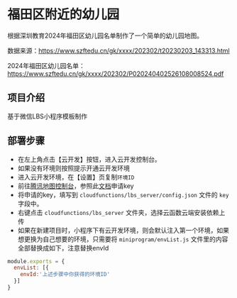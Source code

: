 # 福田区附近的幼儿园
根据深圳教育2024年福田区幼儿园名单制作了一个简单的幼儿园地图。

数据来源：https://www.szftedu.cn/gk/xxxx/202302/t20230203_143313.html

2024年福田区幼儿园名单：https://www.szftedu.cn/gk/xxxx/202302/P020240402526108008524.pdf

## 项目介绍
基于微信LBS小程序模板制作

## 部署步骤
- 在左上角点击【云开发】按钮，进入云开发控制台。
- 如果没有环境则按照提示开通云开发环境
- 进入云开发环境，在【设置】页复制`环境ID`
- 前往[腾讯地图控制台](https://lbs.qq.com/dev/console/application/mine)，参照此[文档](https://lbs.qq.com/service/webService/webServiceGuide/webServiceGcoder)申请key
- 将申请的key，填写到 `cloudfunctions/lbs_server/config.json` 文件的 `key` 字段中。
- 右键点击 `cloudfunctions/lbs_server` 文件夹，选择云函数云端安装依赖上传
- 如果在新建项目时，小程序下有云开发环境，则会默认注入第一个环境，如果想更换为自己想要的环境，只需要将 `miniprogram/envList.js` 文件里的内容全部替换成如下，注意替换envId
``` js
module.exports = {
  envList: [{
    envId:'上述步骤中你获得的环境ID'
  }]
}
```
